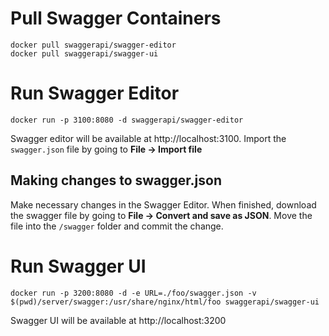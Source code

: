 # Pull Swagger Containers
```
docker pull swaggerapi/swagger-editor
docker pull swaggerapi/swagger-ui
```

# Run Swagger Editor
```
docker run -p 3100:8080 -d swaggerapi/swagger-editor
```
Swagger editor will be available at http://localhost:3100. Import the `swagger.json` file by going to **File -> Import file**

## Making changes to **swagger.json**
Make necessary changes in the Swagger Editor. When finished, download the swagger file by going to **File -> Convert and save as JSON**. Move the file into the `/swagger` folder and commit the change.

# Run Swagger UI
```
docker run -p 3200:8080 -d -e URL=./foo/swagger.json -v $(pwd)/server/swagger:/usr/share/nginx/html/foo swaggerapi/swagger-ui
```
Swagger UI will be available at http://localhost:3200